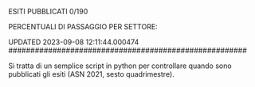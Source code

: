 ESITI PUBBLICATI 0/190 

PERCENTUALI DI PASSAGGIO PER SETTORE:

UPDATED 2023-09-08 12:11:44.000474
###################################################### 

Si tratta di un semplice script in python per controllare quando sono pubblicati gli esiti (ASN 2021, sesto quadrimestre).


